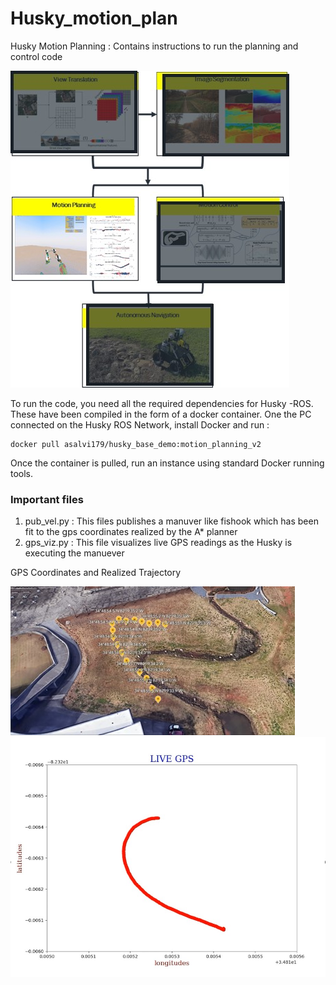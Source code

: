 # Husky_motion_plan
Husky Motion Planning : Contains instructions to run the planning and control code

![alt text](https://github.com/ClemsonFA1p1/Husky_motion_plan/blob/main/moplan.jpg)

To run the code, you need all the required dependencies for Husky -ROS. These have been compiled in the form of a docker container.
One the PC connected on the Husky ROS Network, install Docker and run :

```
docker pull asalvi179/husky_base_demo:motion_planning_v2
```
Once the container is pulled, run an instance using standard Docker running tools. 

### Important files
1. pub_vel.py : This files publishes a manuver like fishook which has been fit to the gps coordinates realized by the A* planner
2. gps_viz.py : This file visualizes live GPS readings as the Husky is executing the manuever

GPS Coordinates and Realized Trajectory

![alt text](https://github.com/ClemsonFA1p1/Husky_motion_plan/blob/main/moplan2.jpg)  ![alt text](https://github.com/ClemsonFA1p1/Husky_motion_plan/blob/main/mplan3.jpg)
